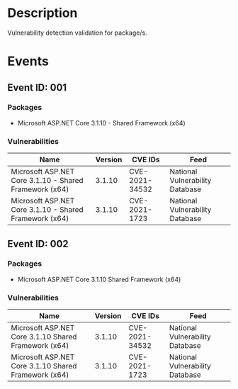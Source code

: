 # Description

Vulnerability detection validation for package/s.

# Events

## Event ID: 001
### Packages
- Microsoft ASP.NET Core 3.1.10 - Shared Framework (x64)
### Vulnerabilities

| Name                                                 | Version | CVE IDs      | Feed
|------------------------------------------------------|---------|--------------|-------------------------------
|Microsoft ASP.NET Core 3.1.10 - Shared Framework (x64)|3.1.10   |CVE-2021-34532|National Vulnerability Database
|Microsoft ASP.NET Core 3.1.10 - Shared Framework (x64)|3.1.10   |CVE-2021-1723 |National Vulnerability Database

## Event ID: 002
### Packages
- Microsoft ASP.NET Core 3.1.10 Shared Framework (x64)
### Vulnerabilities

| Name                                               | Version | CVE IDs      | Feed
|----------------------------------------------------|---------|--------------|-------------------------------
|Microsoft ASP.NET Core 3.1.10 Shared Framework (x64)|3.1.10   |CVE-2021-34532|National Vulnerability Database
|Microsoft ASP.NET Core 3.1.10 Shared Framework (x64)|3.1.10   |CVE-2021-1723 |National Vulnerability Database

